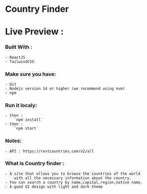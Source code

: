 ﻿# Country Finder

# Live Preview :  

### Built With : 
	- ReactJS
	- TailwindCSS

### Make sure you have:

	- Git
	- Nodejs version 14 or higher (we recommend using nvm)
	- npm

### Run it localy:
	
	
	- then : 
		`npm install`
	- then : 
		`npm start`
### Notes:

	- API : https://restcountries.com/v2/all


### What is Country finder : 
	- A site that allows you to browse the countries of the world 
		with all the necessary information about the country.
	- You can search a country by name,capital,region,native name.
	- A good UI design with light and dark theme



